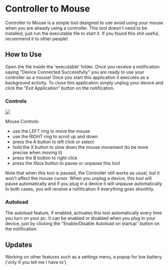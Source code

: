 # Controller to Mouse
Controller to Mouse is a simple tool designed to use avoid using your mouse when you are already using a controller.
This tool doesn't need to be installed, just run the executable file to start it. If you found this shit useful, recommend it to other people! 

## How to Use
Open the file inside the 'executable' folder. Once you receive a notification saying "Device Connected Successfully" you are ready to use your controller as a mouse! Once you start this application it executes as a background activity. To close this application simply unplug your device and click the "Exit Application" button on the notification.

### Controls
![](https://manuals.plus/wp-content/uploads/2021/10/PowerA-XBOX-Wired-Controller-overview.png)

Mouse Controls:
- use the LEFT ring to move the mouse
- use the RIGHT ring to scroll up and down
- press the A button to left click or select
- hold the X button to slow down the mouse movement (to be more precise when moving it)
- press the B button to right click
- press the Xbox button to pause or unpause this tool

Note that when this tool is paused, the Controller still works as usual, but it won't affect the mouse cursor. When you unplug a device, this tool will pause automatically and if you plug in a device it will unpause automatically. In both cases, you will receive a nofitication if everything goes shoothly.

### Autoload
The autoload feature, if enabled, activates this tool automatically every time you turn on your pc. It can be enabled or disabled when you plug in your device, just by clicking the "Enable/Disable Autoload on startup" button on the notification.

## Updates
Working on other features such as a settings menu, a popup for low battery. ('only if you tell me I have to')